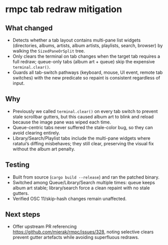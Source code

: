 # rmpc tab redraw mitigation

## What changed
- Detects whether a tab layout contains multi-pane list widgets (directories, albums, artists, album artists, playlists, search, browser) by walking the `SizedPaneOrSplit` tree.
- Only clears the terminal on tab changes when the target tab requires a full redraw; queue-only tabs (album art + queue) skip the expensive `terminal.clear()`.
- Guards all tab-switch pathways (keyboard, mouse, UI event, remote tab switches) with the new predicate so repaint is consistent regardless of input.

## Why
- Previously we called `terminal.clear()` on every tab switch to prevent stale scrollbar gutters, but this caused album art to blink and reload because the image pane was wiped each time.
- Queue-centric tabs never suffered the stale-color bug, so they can avoid clearing entirely.
- Library/Search/Playlist tabs include the multi-pane widgets where ratatui’s diffing misbehaves; they still clear, preserving the visual fix without the album art penalty.

## Testing
- Built from source (`cargo build --release`) and ran the patched binary.
- Switched among Queue/Library/Search multiple times: queue keeps album art stable; library/search force a clean repaint with no stale gutters.
- Verified OSC 11/skip-hash changes remain unaffected.

## Next steps
- Offer upstream PR referencing https://github.com/mierak/rmpc/issues/328, noting selective clears prevent gutter artefacts while avoiding superfluous redraws.
